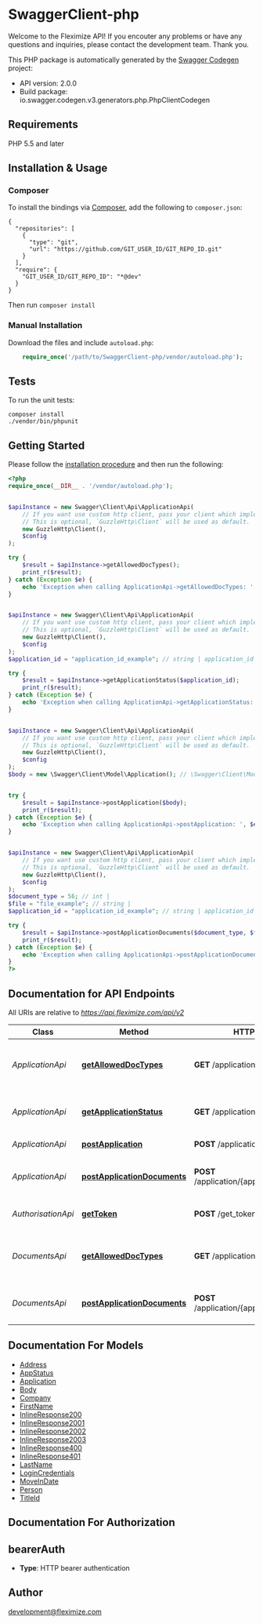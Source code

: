 # SwaggerClient-php
Welcome to the Fleximize API!    If you encouter any problems or have any questions and inquiries, please contact the development team. Thank you.

This PHP package is automatically generated by the [Swagger Codegen](https://github.com/swagger-api/swagger-codegen) project:

- API version: 2.0.0
- Build package: io.swagger.codegen.v3.generators.php.PhpClientCodegen

## Requirements

PHP 5.5 and later

## Installation & Usage
### Composer

To install the bindings via [Composer](http://getcomposer.org/), add the following to `composer.json`:

```
{
  "repositories": [
    {
      "type": "git",
      "url": "https://github.com/GIT_USER_ID/GIT_REPO_ID.git"
    }
  ],
  "require": {
    "GIT_USER_ID/GIT_REPO_ID": "*@dev"
  }
}
```

Then run `composer install`

### Manual Installation

Download the files and include `autoload.php`:

```php
    require_once('/path/to/SwaggerClient-php/vendor/autoload.php');
```

## Tests

To run the unit tests:

```
composer install
./vendor/bin/phpunit
```

## Getting Started

Please follow the [installation procedure](#installation--usage) and then run the following:

```php
<?php
require_once(__DIR__ . '/vendor/autoload.php');


$apiInstance = new Swagger\Client\Api\ApplicationApi(
    // If you want use custom http client, pass your client which implements `GuzzleHttp\ClientInterface`.
    // This is optional, `GuzzleHttp\Client` will be used as default.
    new GuzzleHttp\Client(),
    $config
);

try {
    $result = $apiInstance->getAllowedDocTypes();
    print_r($result);
} catch (Exception $e) {
    echo 'Exception when calling ApplicationApi->getAllowedDocTypes: ', $e->getMessage(), PHP_EOL;
}


$apiInstance = new Swagger\Client\Api\ApplicationApi(
    // If you want use custom http client, pass your client which implements `GuzzleHttp\ClientInterface`.
    // This is optional, `GuzzleHttp\Client` will be used as default.
    new GuzzleHttp\Client(),
    $config
);
$application_id = "application_id_example"; // string | application_id value returned in in the `/application` response

try {
    $result = $apiInstance->getApplicationStatus($application_id);
    print_r($result);
} catch (Exception $e) {
    echo 'Exception when calling ApplicationApi->getApplicationStatus: ', $e->getMessage(), PHP_EOL;
}


$apiInstance = new Swagger\Client\Api\ApplicationApi(
    // If you want use custom http client, pass your client which implements `GuzzleHttp\ClientInterface`.
    // This is optional, `GuzzleHttp\Client` will be used as default.
    new GuzzleHttp\Client(),
    $config
);
$body = new \Swagger\Client\Model\Application(); // \Swagger\Client\Model\Application | New loan application can be submitted through this endpoint


try {
    $result = $apiInstance->postApplication($body);
    print_r($result);
} catch (Exception $e) {
    echo 'Exception when calling ApplicationApi->postApplication: ', $e->getMessage(), PHP_EOL;
}


$apiInstance = new Swagger\Client\Api\ApplicationApi(
    // If you want use custom http client, pass your client which implements `GuzzleHttp\ClientInterface`.
    // This is optional, `GuzzleHttp\Client` will be used as default.
    new GuzzleHttp\Client(),
    $config
);
$document_type = 56; // int | 
$file = "file_example"; // string | 
$application_id = "application_id_example"; // string | application_id value returned in in the `/application` response

try {
    $result = $apiInstance->postApplicationDocuments($document_type, $file, $application_id);
    print_r($result);
} catch (Exception $e) {
    echo 'Exception when calling ApplicationApi->postApplicationDocuments: ', $e->getMessage(), PHP_EOL;
}
?>
```

## Documentation for API Endpoints

All URIs are relative to *https://api.fleximize.com/api/v2*

Class | Method | HTTP request | Description
------------ | ------------- | ------------- | -------------
*ApplicationApi* | [**getAllowedDocTypes**](docs/Api/ApplicationApi.md#getalloweddoctypes) | **GET** /application/document-types | Gets list of allowed document types to upload
*ApplicationApi* | [**getApplicationStatus**](docs/Api/ApplicationApi.md#getapplicationstatus) | **GET** /application/{application_id} | Get current application status by &#x60;application_id&#x60;
*ApplicationApi* | [**postApplication**](docs/Api/ApplicationApi.md#postapplication) | **POST** /application | Submits loan application
*ApplicationApi* | [**postApplicationDocuments**](docs/Api/ApplicationApi.md#postapplicationdocuments) | **POST** /application/{application_id}/upload | Post application related document
*AuthorisationApi* | [**getToken**](docs/Api/AuthorisationApi.md#gettoken) | **POST** /get_token | Gets authentication token
*DocumentsApi* | [**getAllowedDocTypes**](docs/Api/DocumentsApi.md#getalloweddoctypes) | **GET** /application/document-types | Gets list of allowed document types to upload
*DocumentsApi* | [**postApplicationDocuments**](docs/Api/DocumentsApi.md#postapplicationdocuments) | **POST** /application/{application_id}/upload | Post application related document

## Documentation For Models

 - [Address](docs/Model/Address.md)
 - [AppStatus](docs/Model/AppStatus.md)
 - [Application](docs/Model/Application.md)
 - [Body](docs/Model/Body.md)
 - [Company](docs/Model/Company.md)
 - [FirstName](docs/Model/FirstName.md)
 - [InlineResponse200](docs/Model/InlineResponse200.md)
 - [InlineResponse2001](docs/Model/InlineResponse2001.md)
 - [InlineResponse2002](docs/Model/InlineResponse2002.md)
 - [InlineResponse2003](docs/Model/InlineResponse2003.md)
 - [InlineResponse400](docs/Model/InlineResponse400.md)
 - [InlineResponse401](docs/Model/InlineResponse401.md)
 - [LastName](docs/Model/LastName.md)
 - [LoginCredentials](docs/Model/LoginCredentials.md)
 - [MoveInDate](docs/Model/MoveInDate.md)
 - [Person](docs/Model/Person.md)
 - [TitleId](docs/Model/TitleId.md)

## Documentation For Authorization


## bearerAuth

- **Type**: HTTP bearer authentication


## Author

development@fleximize.com

